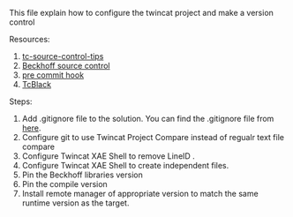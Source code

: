 This file explain how to configure the twincat project and make a version control

Resources:
1. [tc-source-control-tips](https://cookncode.com/twincat/2021/06/07/tc-source-control-tips.html)
2. [Beckhoff source control](https://infosys.beckhoff.com/english.php?content=../content/1033/tc3_sourcecontrol/767894795.html&id=9000520481371853523)
3. [pre commit hook](https://cookncode.com/twincat/2022/04/14/pre-commit.html)
4. [TcBlack](https://github.com/Roald87/TcBlack/blob/master/docs/style.md)


Steps:
1. Add .gitignore file to the solution. You can find the .gitignore file from [here](https://github.com/BhanuKiranChaluvadi/tc3_visual_studio_gitignore).
2. Configure git to use Twincat Project Compare instead of regualr text file  compare
3. Configure Twincat XAE Shell to remove LineID .
4. Configure Twincat XAE Shell to create independent files.
5. Pin the Beckhoff libraries version
6. Pin the compile version
7.  Install remote manager of appropriate version to match the same runtime version as the target.
